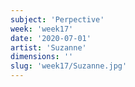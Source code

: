 ```yaml
---
subject: 'Perpective'
week: 'week17'
date: '2020-07-01'
artist: 'Suzanne'
dimensions: ''
slug: 'week17/Suzanne.jpg'
---
```

